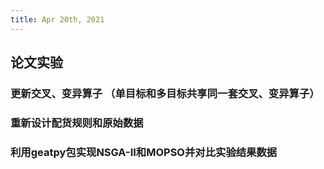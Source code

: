 ```yaml
---
title: Apr 20th, 2021
---
```


## 论文实验
### 更新交叉、变异算子 （单目标和多目标共享同一套交叉、变异算子）
### 重新设计配货规则和原始数据
### 利用geatpy包实现NSGA-II和MOPSO并对比实验结果数据
##

